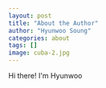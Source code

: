 ```yaml
---
layout: post
title: "About the Author"
author: "Hyunwoo Soung"
categories: about
tags: []
image: cuba-2.jpg
---
```


Hi there! I'm Hyunwoo